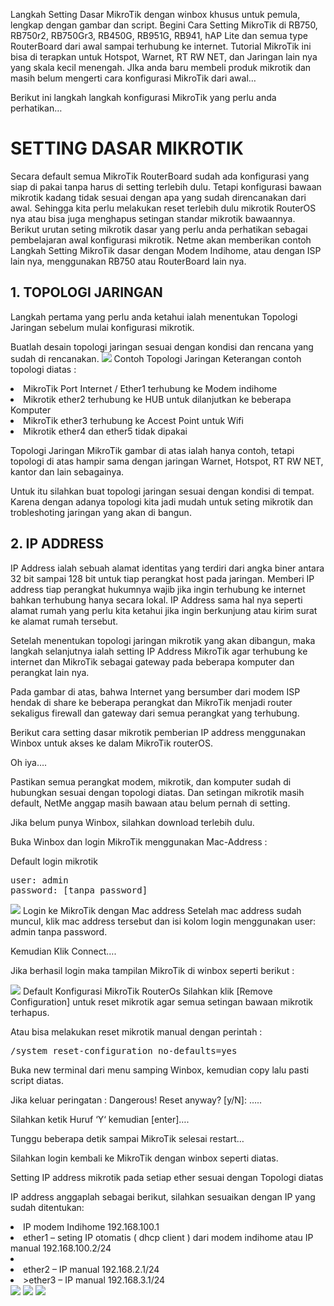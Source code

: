 Langkah Setting Dasar MikroTik dengan winbox khusus untuk pemula, lengkap dengan gambar dan script.
Begini Cara Setting MikroTik di RB750, RB750r2, RB750Gr3, RB450G, RB951G, RB941, hAP Lite dan semua type RouterBoard dari awal sampai terhubung ke internet.
Tutorial MikroTik ini bisa di terapkan untuk Hotspot, Warnet, RT RW NET, dan Jaringan lain nya yang skala kecil menengah.
JIka anda baru membeli produk mikrotik dan masih belum mengerti cara konfigurasi MikroTik dari awal…

Berikut ini langkah langkah konfigurasi MikroTik yang perlu anda perhatikan…

# SETTING DASAR MIKROTIK
Secara default semua MikroTik RouterBoard sudah ada konfigurasi yang siap di pakai tanpa harus di setting terlebih dulu.
Tetapi konfigurasi bawaan mikrotik kadang tidak sesuai dengan apa yang sudah direncanakan dari awal.
Sehingga kita perlu melakukan reset terlebih dulu mikrotik RouterOS nya atau bisa juga menghapus setingan standar mikrotik bawaannya.
Berikut urutan seting mikrotik dasar yang perlu anda perhatikan sebagai pembelajaran awal konfigurasi mikrotik.
Netme akan memberikan contoh Langkah Setting MikroTik dasar dengan Modem Indihome, atau dengan ISP lain nya, menggunakan RB750 atau RouterBoard lain nya.

## 1. TOPOLOGI JARINGAN
Langkah pertama yang perlu anda ketahui ialah menentukan Topologi Jaringan sebelum mulai konfigurasi mikrotik.

Buatlah desain topologi jaringan sesuai dengan kondisi dan rencana yang sudah di rencanakan.
<img src="https://drive.google.com/uc?export=view&id=154YOmLOyIGHe4-GexgbFc8XA4WyspQib"/>
Contoh Topologi Jaringan
Keterangan contoh topologi diatas :
<li>MikroTik Port Internet / Ether1 terhubung ke Modem indihome</li>
<li>Mikrotik ether2 terhubung ke HUB untuk dilanjutkan ke beberapa Komputer</li>
<li>MikroTik ether3 terhubung ke Accest Point untuk Wifi</li>
<li>Mikrotik ether4 dan ether5 tidak dipakai</li>

Topologi Jaringan MikroTik gambar di atas ialah hanya contoh, tetapi topologi di atas hampir sama dengan jaringan Warnet, Hotspot, RT RW NET, kantor dan lain sebagainya.

Untuk itu silahkan buat topologi jaringan sesuai dengan kondisi di tempat.
Karena dengan adanya topologi kita jadi mudah untuk seting mikrotik dan trobleshoting jaringan yang akan di bangun.

## 2. IP ADDRESS
IP Address ialah sebuah alamat identitas yang terdiri dari angka biner antara 32 bit sampai 128 bit untuk tiap perangkat host pada jaringan.
Memberi IP address tiap perangkat hukumnya wajib jika ingin terhubung ke internet bahkan terhubung hanya secara lokal.
IP Address sama hal nya seperti alamat rumah yang perlu kita ketahui jika ingin berkunjung atau kirim surat ke alamat rumah tersebut.

Setelah menentukan topologi jaringan mikrotik yang akan dibangun, maka langkah selanjutnya ialah setting IP Address MikroTik agar terhubung ke internet dan MikroTik sebagai gateway pada beberapa komputer dan perangkat lain nya.

Pada gambar di atas, bahwa Internet yang bersumber dari modem ISP hendak di share ke beberapa perangkat dan MikroTik menjadi router sekaligus firewall dan gateway dari semua perangkat yang terhubung.

Berikut cara setting dasar mikrotik pemberian IP address menggunakan Winbox untuk akses ke dalam MikroTik routerOS.

Oh iya….

Pastikan semua perangkat modem, mikrotik, dan komputer sudah di hubungkan sesuai dengan topologi diatas. Dan setingan mikrotik masih default, NetMe anggap masih bawaan atau belum pernah di setting.

Jika belum punya Winbox, silahkan download terlebih dulu.

Buka Winbox dan login MikroTik menggunakan Mac-Address :

Default login mikrotik

<pre>user: admin
password: [tanpa password]</pre>
<img src="https://drive.google.com/uc?export=view&id=14Wf5o_Mv6NncfNOvY5shF4Io-WHVt3RV"/>
Login ke MikroTik dengan Mac address
Setelah mac address sudah muncul, klik mac address tersebut dan isi kolom login menggunakan user: admin tanpa password.

Kemudian Klik Connect….

Jika berhasil login maka tampilan MikroTik di winbox seperti berikut :

<img src="https://drive.google.com/uc?export=view&id=1TYn4m0n87Z6_qcmrOjTRUctwLiONay-C"/>
Default Konfigurasi MikroTik RouterOs
Silahkan klik [Remove Configuration] untuk reset mikrotik agar semua setingan bawaan mikrotik terhapus.

Atau bisa melakukan reset mikrotik manual dengan perintah :
<pre>/system reset-configuration no-defaults=yes</pre>
Buka new terminal dari menu samping Winbox, kemudian copy lalu pasti script diatas.

Jika keluar peringatan : Dangerous! Reset anyway? [y/N]: …..

Silahkan ketik Huruf ‘Y‘ kemudian [enter]….

Tunggu beberapa detik sampai MikroTik selesai restart…

Silahkan login kembali ke MikroTik dengan winbox seperti diatas.

Setting IP address mikrotik pada setiap ether sesuai dengan Topologi diatas

IP address anggaplah sebagai berikut, silahkan sesuaikan dengan IP yang sudah ditentukan:

<li>IP modem Indihome 192.168.100.1</li>
<li>ether1 – seting IP otomatis ( dhcp client ) dari modem indihome atau IP manual 192.168.100.2/24<li>
<li>ether2 – IP manual 192.168.2.1/24</li>
<li>>ether3 – IP manual 192.168.3.1/24</li>

<img src="https://drive.google.com/uc?export=view&id=1bGCgtkmb6GA1nJpjVHbQ795VX-dx_iY8"/>


<img src="https://drive.google.com/uc?export=view&id=1jh6yJDYRqEn2S4aAPEf7UFt6t4pE8swa"/>


<img src="https://drive.google.com/uc?export=view&id=1zvjp_1WVebVrUSeDuZFA46AUB1m_WZIF"/>

